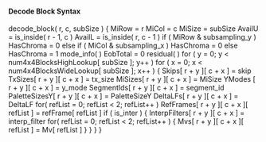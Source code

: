 #### Decode Block Syntax

<div class="syntax">
decode_block( r, c, subSize ) {
    MiRow = r
    MiCol = c
    MiSize = subSize
    AvailU = is_inside( r - 1, c )
    AvailL = is_inside( r, c - 1 )
    if ( MiRow & subsampling_y )
        HasChroma = 0
    else if ( MiCol & subsampling_x )
        HasChroma = 0
    else
        HasChroma = 1
    mode_info( )
    EobTotal = 0
    residual( )
    for ( y = 0; y < num4x4BlocksHighLookup[ subSize ]; y++ )
        for ( x = 0; x < num4x4BlocksWideLookup[ subSize ]; x++ ) {
            Skips[ r + y ][ c + x ] = skip
            TxSizes[ r + y ][ c + x ] = tx_size
            MiSizes[ r + y ][ c + x ] = MiSize
            YModes [ r + y ][ c + x ] = y_mode
            SegmentIds[ r + y ][ c + x ] = segment_id
            PaletteSizesY[ r + y ][ c + x ] = PaletteSizeY
            DeltaLFs[ r + y ][ c + x ] = DeltaLF
            for( refList = 0; refList < 2; refList++ )
                RefFrames[ r + y ][ c + x ][ refList ] = refFrame[ refList ]
            if ( is_inter ) {
                InterpFilters[ r + y ][ c + x ] = interp_filter
                for( refList = 0; refList < 2; refList++ ) {
                    Mvs[ r + y ][ c + x ][ refList ] = Mv[ refList ]
                }
            } 
        }
}
</div>
